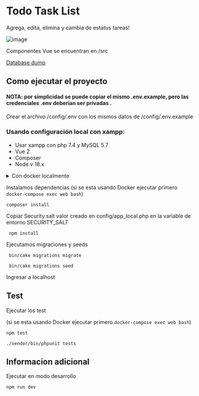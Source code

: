 # Todo Task List

Agrega, edita, elimina y cambia de estatus tareas!



![image](https://github.com/Oriplus/todo_list/assets/42686893/931515a2-26d7-4b7f-8c79-62767dc6d906)

Componentes Vue se encuentran en /src

[Database dump](https://github.com/Oriplus/todo_list/blob/master/database.sql)

## Como ejecutar el proyecto

#### NOTA: por simplicidad se puede copiar el mismo .env.example, pero las credenciales .env deberian ser privadas .

Crear el archivo /config/.env con los mismos datos de /config/.env.example


### Usando configuración local con xampp:
* Usar xampp con php 7.4 y MySQL 5.7
* Vue 2
* Composer
* Node v 18.x

<details>
  <summary>Con docker localmente</summary>
 En la raiz de proyecto ejecutar
    
```
 docker-compose build
```
```
 docker-compose up  -d
```
</details>

Instalamos dependencias
(si se esta usando Docker ejecutar primero `docker-compose exec web bash`)
```
composer install
```
Copiar Security.salt valor creado en config/app_local.php en la variable de entorno SECURITY_SALT
```
 npm install
```
Ejecutamos migraciones y seeds
```
 bin/cake migrations migrate
```
```
 bin/cake migrations seed
```

Ingresar a localhost

## Test

Ejecutar los test

(si se esta usando Docker ejecutar primero `docker-compose exec web bash`)
```
npm test
```

```
./vendor/bin/phpunit tests
```

## Informacion adicional
Ejecutar en modo desarrollo
```
npm run dev
```
